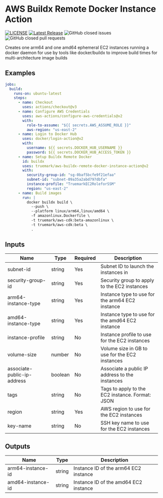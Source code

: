 # AWS Buildx Remote Docker Instance Action

[![LICENSE](https://img.shields.io/badge/license-BSD3-green)](LICENSE)
[![Latest Release](https://img.shields.io/github/v/release/truemark/aws-buildx-remote-docker-instance-action)](https://github.com/truemark/aws-buildx-remote-docker-instance-action/releases)
![GitHub closed issues](https://img.shields.io/github/issues-closed/truemark/aws-buildx-remote-docker-instance-action)
![GitHub closed pull requests](https://img.shields.io/github/issues-pr-closed/truemark/aws-buildx-remote-docker-instance-action)

[//]: # (![build-test]&#40;https://github.com/truemark/aws-buildx-remote-docker-instance-action/workflows/build-test/badge.svg&#41;)

Creates one arm64 and one amd64 ephemeral EC2 instances running a docker daemon for use by tools like docker/buildx to improve build times for multi-architecture image builds 

## Examples

```yml
jobs:
  build:
    runs-on: ubuntu-latest
    steps:
      - name: Checkout
        uses: actions/checkout@v3
      - name: Configure AWS Credentials
        uses: aws-actions/configure-aws-credentials@v2
        with:
          role-to-assume: "${{ secrets.AWS_ASSUME_ROLE }}"
          aws-region: "us-east-2"
      - name: Login to Docker Hub
        uses: docker/login-action@v2
        with:
          username: ${{ secrets.DOCKER_HUB_USERNAME }}
          password: ${{ secrets.DOCKER_HUB_ACCESS_TOKEN }}
      - name: Setup Buildx Remote Docker
        id: buildx
        uses: truemark/aws-buildx-remote-docker-instance-action@v2
        with:
          security-group-id: "sg-0baf5bcfe9f21efaa"
          subnet-id: "subnet-09a35a2abd797dbfa"
          instance-profile: "TruemarkEC2RoleforSSM"
          region: "us-east-2"
      - name: Build images
        run: |
          docker buildx build \
            --push \
            --platform linux/arm64,linux/amd64 \
            -f amazonlinux.Dockerfile \
            -t truemark/aws-cdk:beta-amazonlinux \
            -t truemark/aws-cdk:beta \
            .
```

## Inputs

| Name                        | Type       | Required | Description                                     |
|-----------------------------|------------|----------|-------------------------------------------------|
| subnet-id                   | string     | Yes      | Subnet ID to launch the instances in            |
| security-group-id           | string     | Yes      | Security group to apply to the EC2 instances    |
| arm64-instance-type         | string     | Yes      | Instance type to use for the arm64 EC2 instance |
| amd64-instance-type         | string     | Yes      | Instance type to use for the amd64 EC2 instance |
| instance-profile            | string     | No       | Instance profile to use for the EC2 instances   |
| volume-size                 | number     | No       | Volume size in GB to use for the EC2 instances  |
| associate-public-ip-address | boolean    | No       | Associate a public IP address to the instances  |
| tags                        | string     | No       | Tags to apply to the EC2 instance. Format: JSON |
| region                      | string     | Yes      | AWS region to use for the EC2 instances         |
| key-name                    | string     | No       | SSH key name to use for the EC2 instances       |

## Outputs
| Name              | Type       | Description                           |
|-------------------|------------|---------------------------------------|
| arm64-instance-id | string     | Instance ID of the arm64 EC2 instance |
| amd64-instance-id | string     | Instance ID of the amd64 EC2 instance |
